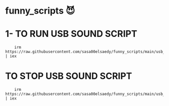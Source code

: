 # funny_scripts 😈
# 1- TO RUN USB SOUND SCRIPT
        irm https://raw.githubusercontent.com/sasa00elsaedy/funny_scripts/main/usb_a_c.ps1 | iex
#    TO STOP USB SOUND SCRIPT
        irm https://raw.githubusercontent.com/sasa00elsaedy/funny_scripts/main/usb_a_c_stop.ps1 | iex
